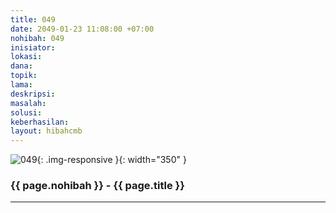 ```yaml
---
title: 049
date: 2049-01-23 11:08:00 +07:00
nohibah: 049
inisiator: 
lokasi: 
dana: 
topik: 
lama: 
deskripsi: 
masalah: 
solusi: 
keberhasilan: 
layout: hibahcmb
---
```


![049](/static/img/hibahcmb/049.png){: .img-responsive }{: width="350" }

### {{ page.nohibah }} - {{ page.title }}

---
